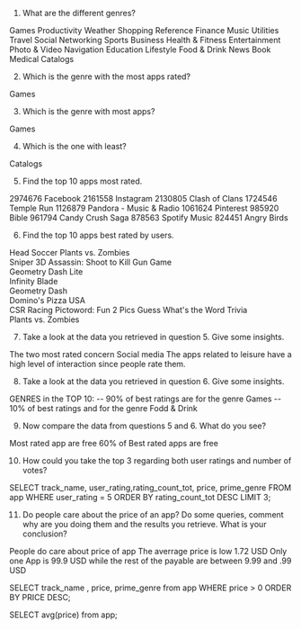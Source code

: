 1. What are the different genres?

Games
Productivity
Weather
Shopping
Reference
Finance
Music
Utilities
Travel
Social Networking
Sports
Business
Health & Fitness
Entertainment
Photo & Video
Navigation
Education
Lifestyle
Food & Drink
News
Book
Medical
Catalogs

2. Which is the genre with the most apps rated? 

Games

3. Which is the genre with most apps?

Games

4. Which is the one with least?

Catalogs

5. Find the top 10 apps most rated.

2974676	Facebook
2161558	Instagram
2130805	Clash of Clans
1724546	Temple Run
1126879	Pandora - Music & Radio
1061624	Pinterest
985920	Bible
961794	Candy Crush Saga
878563	Spotify Music
824451	Angry Birds

6. Find the top 10 apps best rated by users.

Head Soccer	
Plants vs. Zombies	
Sniper 3D Assassin: Shoot to Kill Gun Game	
Geometry Dash Lite	
Infinity Blade	
Geometry Dash	
Domino's Pizza USA	
CSR Racing 
Pictoword: Fun 2 Pics Guess What's the Word Trivia	
Plants vs. Zombies 

7. Take a look at the data you retrieved in question 5. Give some insights.

The two most rated concern Social media 
The apps related to leisure have a high level of interaction since people rate them.

8. Take a look at the data you retrieved in question 6. Give some insights.

GENRES in the TOP 10:
-- 90% of best ratings are for the genre Games 
-- 10% of best ratings and for the genre Fodd & Drink


9. Now compare the data from questions 5 and 6. What do you see?

Most rated app are free
60% of Best rated apps are free


10. How could you take the top 3 regarding both user ratings and number of votes?

SELECT track_name, user_rating,rating_count_tot, price, prime_genre
FROM app
WHERE user_rating = 5
ORDER BY rating_count_tot DESC
LIMIT 3;

11. Do people care about the price of an app? Do some queries, comment why are you doing them and the results you retrieve. What is your conclusion?

People do care about price of app
The averrage price is low 1.72 USD
Only one App is 99.9 USD while the rest of the payable are between 9.99 and .99 USD

SELECT track_name , price, prime_genre
from app
WHERE price > 0
ORDER BY PRICE DESC;

SELECT avg(price)
from app;
